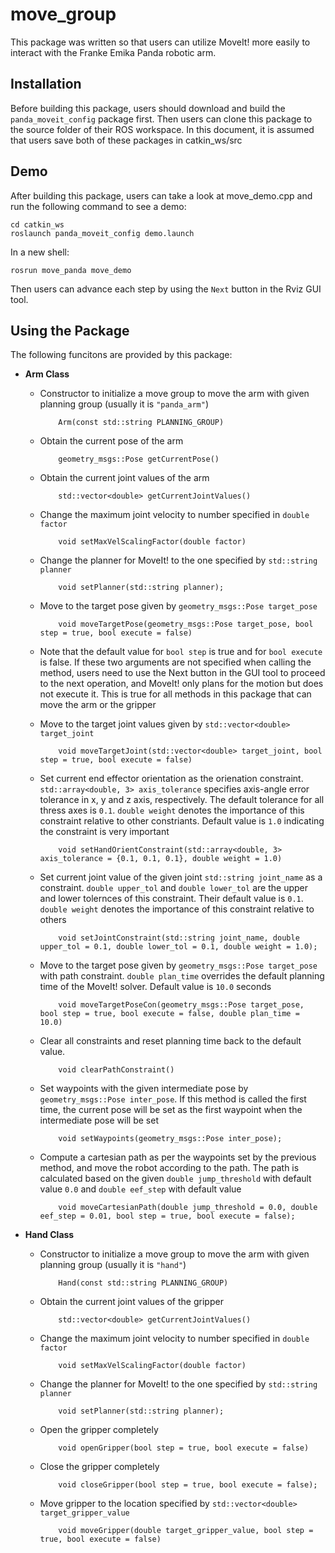 # move_group

This package was written so that users can utilize MoveIt! more easily to interact with the Franke Emika Panda robotic arm.

## Installation

Before building this package, users should download and build the ``panda_moveit_config`` package first. Then users can clone this package to the source folder of their ROS workspace. In this document, it is assumed that users save both of these packages in catkin_ws/src

## Demo

After building this package, users can take a look at move_demo.cpp and run the following command to see a demo:

    cd catkin_ws
    roslaunch panda_moveit_config demo.launch

In a new shell:

    rosrun move_panda move_demo

Then users can advance each step by using the ``Next`` button in the Rviz GUI tool.

## Using the Package

The following funcitons are provided by this package:

- **Arm Class**

  - Constructor to initialize a move group to move the arm with given planning group (usually it is `"panda_arm"`)
  
            Arm(const std::string PLANNING_GROUP)

  - Obtain the current pose of the arm

            geometry_msgs::Pose getCurrentPose()

  - Obtain the current joint values of the arm

            std::vector<double> getCurrentJointValues()

  - Change the maximum joint velocity to number specified in ``double factor``

            void setMaxVelScalingFactor(double factor)

  - Change the planner for MoveIt! to the one specified by ``std::string planner``

            void setPlanner(std::string planner);

  - Move to the target pose given by ``geometry_msgs::Pose target_pose``

            void moveTargetPose(geometry_msgs::Pose target_pose, bool step = true, bool execute = false)
 
  - Note that the default value for ``bool step`` is true and for ``bool execute`` is false. If these two arguments are not specified when calling the method, users need to use the Next button in the GUI tool to proceed to the next operation, and MoveIt! only plans for the motion but does not execute it. This is true for all methods in this package that can move the arm or the gripper
  
  - Move to the target joint values given by ``std::vector<double> target_joint``

            void moveTargetJoint(std::vector<double> target_joint, bool step = true, bool execute = false)

  - Set current end effector orientation as the orienation constraint. ``std::array<double, 3> axis_tolerance`` specifies axis-angle error tolerance in x, y and z axis, respectively. The default tolerance for all thress axes is ``0.1``. ``double weight`` denotes the importance of this constraint relative to other constriants. Default value is ``1.0`` indicating the constraint is very important

            void setHandOrientConstraint(std::array<double, 3> axis_tolerance = {0.1, 0.1, 0.1}, double weight = 1.0)

  - Set current joint value of the given joint ``std::string joint_name`` as a constraint. ``double upper_tol`` and ``double lower_tol`` are the upper and lower tolernces of this constraint. Their default value is ``0.1``. ``double weight`` denotes the importance of this constraint relative to others
  
            void setJointConstraint(std::string joint_name, double upper_tol = 0.1, double lower_tol = 0.1, double weight = 1.0); 

  - Move to the target pose given by ``geometry_msgs::Pose target_pose`` with path constraint. ``double plan_time`` overrides the default planning time of the MoveIt! solver. Default value is ``10.0`` seconds

            void moveTargetPoseCon(geometry_msgs::Pose target_pose, bool step = true, bool execute = false, double plan_time = 10.0)

  - Clear all constraints and reset planning time back to the default value.

            void clearPathConstraint()

  - Set waypoints with the given intermediate pose by ``geometry_msgs::Pose inter_pose``. If this method is called the first time, the current pose will be set as the first waypoint when the intermediate pose will be set

            void setWaypoints(geometry_msgs::Pose inter_pose);

  - Compute a cartesian path as per the waypoints set by the previous method, and move the robot according to the path. The path is calculated based on the given ``double jump_threshold`` with default value ``0.0`` and ``double eef_step`` with default value

            void moveCartesianPath(double jump_threshold = 0.0, double eef_step = 0.01, bool step = true, bool execute = false);

- **Hand Class**

  - Constructor to initialize a move group to move the arm with given planning group (usually it is `"hand"`)
  
            Hand(const std::string PLANNING_GROUP)

  - Obtain the current joint values of the gripper

            std::vector<double> getCurrentJointValues()

  - Change the maximum joint velocity to number specified in ``double factor``

            void setMaxVelScalingFactor(double factor)

  - Change the planner for MoveIt! to the one specified by ``std::string planner``

            void setPlanner(std::string planner);

  - Open the gripper completely

            void openGripper(bool step = true, bool execute = false)

  - Close the gripper completely

            void closeGripper(bool step = true, bool execute = false);

  - Move gripper to the location specified by ``std::vector<double> target_gripper_value``

            void moveGripper(double target_gripper_value, bool step = true, bool execute = false)
